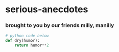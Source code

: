 # serious-anecdotes
### brought to you by our friends milly, manilly

```python
# python code below
def dry(humor):
    return humor**2
```
